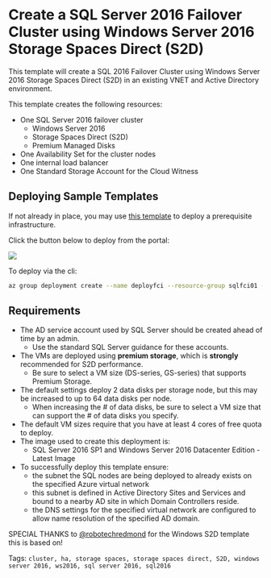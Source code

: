 # Create a SQL Server 2016 Failover Cluster using Windows Server 2016 Storage Spaces Direct (S2D)
This template will create a SQL 2016 Failover Cluster using Windows Server 2016 Storage Spaces Direct (S2D) in an existing VNET and Active Directory environment.

This template creates the following resources:

+	One SQL Server 2016 failover cluster 
    +    Windows Server 2016 
    +    Storage Spaces Direct (S2D)
    +    Premium Managed Disks
+	One Availability Set for the cluster nodes
+   One internal load balancer
+   One Standard Storage Account for the Cloud Witness

## Deploying Sample Templates

If not already in place, you may use <a href="https://github.com/Azure/azure-quickstart-templates/tree/master/active-directory-new-domain-ha-2-dc">this template</a> to deploy a prerequisite infrastructure. 

Click the button below to deploy from the portal:

<a href="https://portal.azure.com/#create/Microsoft.Template/uri/https%3A%2F%2Fraw.githubusercontent.com%2FMSBrett%2Fazure-quickstart-templates%2Fmsbrettwip%2Fsql-server-2016-fci-existing-vnet-and-ad%2Fazuredeploy.json" target="_blank">
    <img src="http://azuredeploy.net/deploybutton.png"/>
</a>


To deploy via the cli:
```bash
az group deployment create --name deployfci --resource-group sqlfci01 --template-file azuredeploy.json --parameters @azuredeploy.parameters.json
```

## Requirements

+ 	The AD service account used by SQL Server should be created ahead of time by an admin.  
    +    Use the standard SQL Server guidance for these accounts.
+	The VMs are deployed using **premium storage**, which is **strongly** recommended for S2D performance.  
    +    Be sure to select a VM size (DS-series, GS-series) that supports Premium Storage.
+   The default settings deploy 2 data disks per storage node, but this may be increased to up to 64 data disks per node.  
    +    When increasing the # of data disks, be sure to select a VM size that can support the # of data disks you specify.
+ 	The default VM sizes require that you have at least 4 cores of free quota to deploy.
+ 	The image used to create this deployment is:
	+    SQL Server 2016 SP1 and Windows Server 2016 Datacenter Edition - Latest Image
+	To successfully deploy this template ensure:
    +    the subnet the SQL nodes are being deployed to already exists on the specified Azure virtual network
    +    this subnet is defined in Active Directory Sites and Services and bound to a nearby AD site in which Domain Controllers reside.
    +    the DNS settings for the specified virtual network are configured to allow name resolution of the specified AD domain.




SPECIAL THANKS to <a href="https://github.com/robotechredmond">@robotechredmond</a> for the Windows S2D template this is based on!


Tags: ``cluster, ha, storage spaces, storage spaces direct, S2D, windows server 2016, ws2016, sql server 2016, sql2016``
